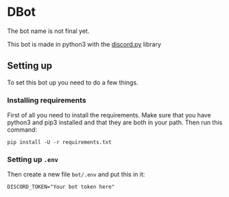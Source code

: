 # DBot

The bot name is not final yet.

This bot is made in python3 with the [discord.py](https://github.com/Rapptz/discord.py) library

## Setting up

To set this bot up you need to do a few things.

### Installing requirements

First of all you need to install the requirements.
Make sure that you have python3 and pip3 installed and that they are both in your path. Then run this command:

    pip install -U -r requirements.txt

### Setting up `.env`

Then create a new file `bot/.env` and put this in it:

    DISCORD_TOKEN="Your bot token here"